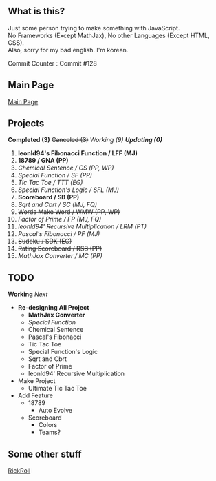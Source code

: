 ## What is this?
Just some person trying to make something with JavaScript.  
No Frameworks (Except MathJax), No other Languages (Except HTML, CSS).  
Also, sorry for my bad english. I'm korean.

Commit Counter : Commit #128

## Main Page
[Main Page](https://hibye1217.github.io/Page/Main.html)

## Projects
**Completed (3)** ~~Canceled (3)~~ *Working (9)* ***Updating (0)***
1. **leonld94's Fibonacci Function / LFF (MJ)**
2. **18789 / GNA (PP)**
3. *Chemical Sentence / CS (PP, WP)*
4. *Special Function / SF (PP)*
5. *Tic Tac Toe / TTT (EG)*
6. *Special Function's Logic / SFL (MJ)*
7. **Scoreboard / SB (PP)**
8. *Sqrt and Cbrt / SC (MJ, FQ)*
9. ~~Words Make Word / WMW (PP, WP)~~
10. *Factor of Prime / FP (MJ, FQ)*
11. *leonld94' Recursive Multiplication / LRM (PT)*
12. *Pascal's Fibonacci / PF (MJ)*
13. ~~Sudoku / SDK (EG)~~
14. ~~Rating Scoreboard / RSB (PP)~~
15. *MathJax Converter / MC (PP)*

## TODO
**Working** *Next*

- **Re-designing All Project**
  - **MathJax Converter**
  - *Special Function*
  - Chemical Sentence
  - Pascal's Fibonacci
  - Tic Tac Toe
  - Special Function's Logic
  - Sqrt and Cbrt
  - Factor of Prime
  - leonld94' Recursive Multiplication
- Make Project
  - Ultimate Tic Tac Toe
- Add Feature
  - 18789
    - Auto Evolve
  - Scoreboard
    - Colors
    - Teams?

## Some other stuff
[RickRoll](https://www.youtube.com/watch?v=dQw4w9WgXcQ)